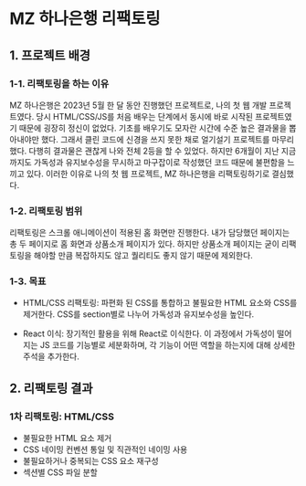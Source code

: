 # MZ 하나은행 리팩토링

## 1. 프로젝트 배경

### 1-1. 리팩토링을 하는 이유

MZ 하나은행은 2023년 5월 한 달 동안 진행했던 프로젝트로, 나의 첫 웹 개발 프로젝트였다. 당시 HTML/CSS/JS를 처음 배우는 단계에서 동시에 바로 시작된 프로젝트였기 때문에 굉장히 정신이 없었다. 기초를 배우기도 모자란 시간에 수준 높은 결과물을 뽑아내야만 했다. 그래서 클린 코드에 신경을 쓰지 못한 채로 얼기설기 프로젝트를 마무리했다. 다행히 결과물은 괜찮게 나와 전체 2등을 할 수 있었다. 하지만 6개월이 지난 지금까지도 가독성과 유지보수성을 무시하고 마구잡이로 작성했던 코드 때문에 불편함을 느끼고 있다. 이러한 이유로 나의 첫 웹 프로젝트, MZ 하나은행을 리팩토링하기로 결심했다.

### 1-2. 리팩토링 범위

리팩토링은 스크롤 애니메이션이 적용된 홈 화면만 진행한다. 내가 담당했던 페이지는 총 두 페이지로 홈 화면과 상품소개 페이지가 있다. 하지만 상품소개 페이지는 굳이 리팩토링을 해야할 만큼 복잡하지도 않고 퀄리티도 좋지 않기 때문에 제외한다.

### 1-3. 목표

- HTML/CSS 리팩토링: 파편화 된 CSS를 통합하고 불필요한 HTML 요소와 CSS를 제거한다. CSS를 section별로 나누어 가독성과 유지보수성을 높인다.

- React 이식: 장기적인 활용을 위해 React로 이식한다. 이 과정에서 가독성이 떨어지는 JS 코드를 기능별로 세분화하며, 각 기능이 어떤 역할을 하는지에 대해 상세한 주석을 추가한다.

## 2. 리팩토링 결과

### 1차 리팩토링: HTML/CSS

- 불필요한 HTML 요소 제거
- CSS 네이밍 컨벤션 통일 및 직관적인 네이밍 사용
- 불필요하거나 중복되는 CSS 요소 재구성
- 섹션별 CSS 파일 분할
